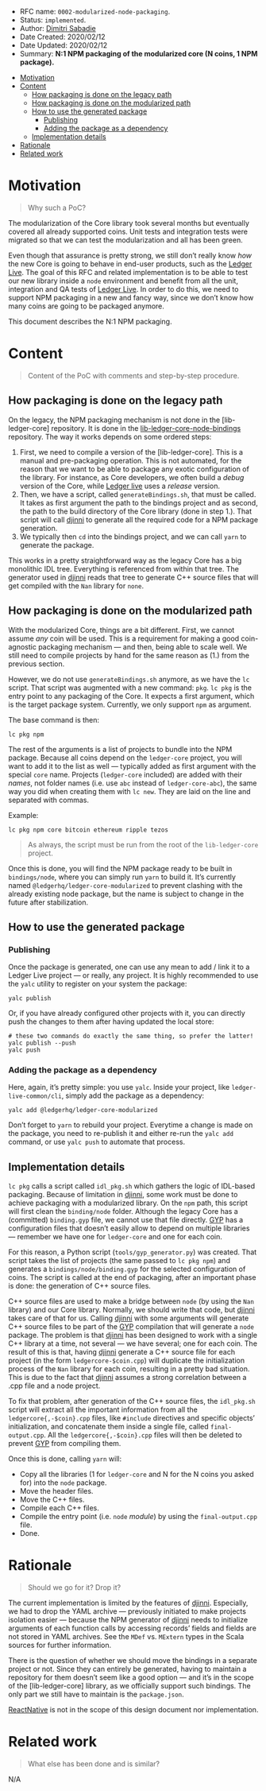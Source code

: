 - RFC name: `0002-modularized-node-packaging`.
- Status: `implemented`.
- Author: [Dimitri Sabadie](https://github.com/phaazon)
- Date Created: 2020/02/12
- Date Updated: 2020/02/12
- Summary: **N:1 NPM packaging of the modularized core (N coins, 1 NPM package).**

<!-- vim-markdown-toc GFM -->

* [Motivation](#motivation)
* [Content](#content)
  * [How packaging is done on the legacy path](#how-packaging-is-done-on-the-legacy-path)
  * [How packaging is done on the modularized path](#how-packaging-is-done-on-the-modularized-path)
  * [How to use the generated package](#how-to-use-the-generated-package)
    * [Publishing](#publishing)
    * [Adding the package as a dependency](#adding-the-package-as-a-dependency)
  * [Implementation details](#implementation-details)
* [Rationale](#rationale)
* [Related work](#related-work)

<!-- vim-markdown-toc -->

# Motivation
> Why such a PoC?

The modularization of the Core library took several months but eventually covered all already supported
coins. Unit tests and integration tests were migrated so that we can test the modularization and all has been
green.

Even though that assurance is pretty strong, we still don’t really know _how_ the new Core is going to behave
in end-user products, such as the [Ledger Live]. The goal of this RFC and related implementation is to be able
to test our new library inside a `node` environment and benefit from all the unit, integration and QA tests of
[Ledger Live]. In order to do this, we need to support NPM packaging in a new and fancy way, since we don’t
know how many coins are going to be packaged anymore.

This document describes the N:1 NPM packaging.

# Content
> Content of the PoC with comments and step-by-step procedure.

## How packaging is done on the legacy path

On the legacy, the NPM packaging mechanism is not done in the [lib-ledger-core] repository. It is done in the
[lib-ledger-core-node-bindings] repository. The way it works depends on some ordered steps:

1. First, we need to compile a version of the [lib-ledger-core]. This is a manual and pre-packaging
  operation. This is not automated, for the reason that we want to be able to package any exotic
  configuration of the library. For instance, as Core developers, we often build a _debug_ version of the
  Core, while [Ledger live] uses a _release_ version.
2. Then, we have a script, called `generateBindings.sh`, that must be called. It takes as first argument the
  path to the bindings project and as second, the path to the build directory of the Core library (done in
  step 1.). That script will call [djinni] to generate all the required code for a NPM package generation.
3. We typically then `cd` into the bindings project, and we can call `yarn` to generate the package.

This works in a pretty straightforward way as the legacy Core has a big monolithic IDL tree. Everything is
referenced from within that tree. The generator used in [djinni] reads that tree to generate C++ source files
that will get compiled with the `Nan` library for `none`.

## How packaging is done on the modularized path

With the modularized Core, things are a bit different. First, we cannot assume _any_ coin will be used. This
is a requirement for making a good coin-agnostic packaging mechanism — and then, being able to scale well. We
still need to compile projects by hand for the same reason as (1.) from the previous section.

However, we do not use `generateBindings.sh` anymore, as we have the `lc` script. That script was augmented
with a new command: `pkg`. `lc pkg` is the entry point to any packaging of the Core. It expects a first
argument, which is the target package system. Currently, we only support `npm` as argument.

The base command is then:

```
lc pkg npm
```

The rest of the arguments is a list of projects to bundle into the NPM package. Because all coins depend on
the `ledger-core` project, you will want to add it to the list as well — typically added as first argument with
the special `core` name. Projects (`ledger-core` included) are added with their _names_, not folder names
(i.e. use `abc` instead of `ledger-core-abc`), the same way you did when creating them with `lc new`. They are
laid on the line and separated with commas.

Example:

```
lc pkg npm core bitcoin ethereum ripple tezos
```

> As always, the script must be run from the root of the `lib-ledger-core` project.

Once this is done, you will find the NPM package ready to be built in `bindings/node`, where you can simply
run `yarn` to build it. It’s currently named `@ledgerhq/ledger-core-modularized` to prevent clashing with the
already existing node package, but the name is subject to change in the future after stabilization.

## How to use the generated package

### Publishing

Once the package is generated, one can use any mean to add / link it to a Ledger Live project — or really,
any project. It is highly recommended to use the `yalc` utility to register on your system the package:

```
yalc publish
```

Or, if you have already configured other projects with it, you can directly push the changes to them
after having updated the local store:

```
# these two commands do exactly the same thing, so prefer the latter!
yalc publish --push
yalc push
```

### Adding the package as a dependency

Here, again, it’s pretty simple: you use `yalc`. Inside your project, like `ledger-live-common/cli`, simply
add the package as a dependency:

```
yalc add @ledgerhq/ledger-core-modularized
```

Don’t forget to `yarn` to rebuild your project. Everytime a change is made on the package, you need to
re-publish it and either re-run the `yalc add` command, or use `yalc push` to automate that process.

## Implementation details

`lc pkg` calls a script called `idl_pkg.sh` which gathers the logic of IDL-based packaging. Because of
limitation in [djinni], some work must be done to achieve packaging with a modularized library. On the
`npm` path, this script will first clean the `binding/node` folder. Although the legacy Core has a
(committed) `binding.gyp` file, we cannot use that file directly. [GYP] has a configuration files that
doesn’t easily allow to depend on multiple libraries — remember we have one for `ledger-core` and one for
each coin.

For this reason, a Python script (`tools/gyp_generator.py`) was created. That script takes the list of
projects (the same passed to `lc pkg npm`) and generates a `bindings/node/binding.gyp` for the selected
configuration of coins. The script is called at the end of packaging, after an important phase is done:
the generation of C++ source files.

C++ source files are used to make a bridge between `node` (by using the `Nan` library) and our Core library.
Normally, we should write that code, but [djinni] takes care of that for us. Calling [djinni] with some
arguments will generate C++ source files to be part of the [GYP] compilation that will generate a `node`
package. The problem is that [djinni] has been designed to work with a single C++ library at a time, not
several — we have several; one for each coin. The result of this is that, having [djinni] generate a C++
source file for each project (in the form `ledgercore-$coin.cpp`) will duplicate the initialization
process of the `Nan` library for each coin, resulting in a pretty bad situation. This is due to the fact
that [djinni] assumes a strong correlation between a .cpp file and a node project.

To fix that problem, after generation of the C++ source files, the `idl_pkg.sh` script will extract all the
important information from all the `ledgercore{,-$coin}.cpp` files, like `#include` directives and
specific objects’ initialization, and concatenate them inside a single file, called `final-output.cpp`. All
the `ledgercore{,-$coin}.cpp` files will then be deleted to prevent [GYP] from compiling them.

Once this is done, calling `yarn` will:

- Copy all the libraries (1 for `ledger-core` and N for the N coins you asked for) into the `node` package.
- Move the header files.
- Move the C++ files.
- Compile each C++ files.
- Compile the entry point (i.e. `node` _module_) by using the `final-output.cpp` file.
- Done.

# Rationale
> Should we go for it? Drop it?

The current implementation is limited by the features of [djinni]. Especially, we had to drop the YAML
archive — previously initiated to make projects isolation easier — because the NPM generator of [djinni]
needs to initialize arguments of each function calls by accessing records’ fields and fields are not stored
in YAML archives. See the `MDef` vs. `MExtern` types in the Scala sources for further information.

There is the question of whether we should move the bindings in a separate project or not. Since they can
entirely be generated, having to maintain a repository for them doesn’t seem like a good option — and it’s in
the scope of the [lib-ledger-core] library, as we officially support such bindings. The only part we still have
to maintain is the `package.json`.

[ReactNative] is not in the scope of this design document nor implementation.

# Related work
> What else has been done and is similar?

N/A

[Ledger Live]: https://github.com/LedgerHQ/ledger-live
[lib-llib-ledger-core]: https://github.com/LedgerHQ/ib-llib-ledger-core
[lib-ledger-core-node-bindings]: https://github.com/LedgerHQ/lib-ledger-core-node-bindings
[djinni]: https://github.com/LedgerHQ/djinni
[GYP]: https://gyp.gsrc.io
[ReactNative]: https://reactnative.dev
